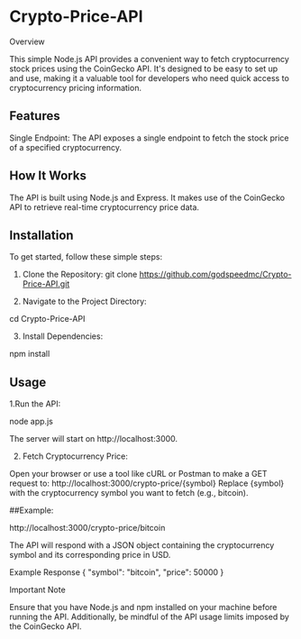 # Crypto-Price-API
Overview




This simple Node.js API provides a convenient way to fetch cryptocurrency stock prices using the CoinGecko API. It's designed to be easy to set up and use, making it a valuable tool for developers who need quick access to cryptocurrency pricing information.

## Features



Single Endpoint: The API exposes a single endpoint to fetch the stock price of a specified cryptocurrency.

## How It Works



The API is built using Node.js and Express. It makes use of the CoinGecko API to retrieve real-time cryptocurrency price data.

## Installation



To get started, follow these simple steps:

1. Clone the Repository:
git clone https://github.com/godspeedmc/Crypto-Price-API.git

2. Navigate to the Project Directory:
   
cd Crypto-Price-API


3. Install Dependencies:

npm install



## Usage

1.Run the API:



node app.js

The server will start on http://localhost:3000.

2. Fetch Cryptocurrency Price:

Open your browser or use a tool like cURL or Postman to make a GET request to:
http://localhost:3000/crypto-price/{symbol}
Replace {symbol} with the cryptocurrency symbol you want to fetch (e.g., bitcoin).

##Example:



http://localhost:3000/crypto-price/bitcoin

The API will respond with a JSON object containing the cryptocurrency symbol and its corresponding price in USD.

Example Response
{
  "symbol": "bitcoin",
  "price": 50000
}


Important Note



Ensure that you have Node.js and npm installed on your machine before running the API. Additionally, be mindful of the API usage limits imposed by the CoinGecko API.


